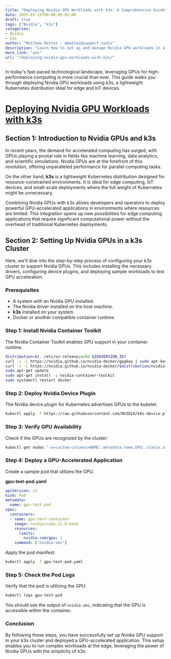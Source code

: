 ```yaml
---
title: "Deploying Nvidia GPU Workloads with k3s: A Comprehensive Guide"
date: 2025-01-15T00:00:00-05:00
draft: true
tags: ["Nvidia", "k3s"]
categories:
- Nvidia
- k3s
author: "Matthew Mattox - mmattox@support.tools"
description: "Learn how to set up and manage Nvidia GPU workloads in a k3s cluster."
more_link: "yes"
url: "/deploying-nvidia-gpu-workloads-with-k3s/"
---
```


In today's fast-paced technological landscape, leveraging GPUs for high-performance computing is more crucial than ever. This guide walks you through deploying Nvidia GPU workloads using k3s, a lightweight Kubernetes distribution ideal for edge and IoT devices.

<!--more-->

# [Deploying Nvidia GPU Workloads with k3s](#deploying-nvidia-gpu-workloads-with-k3s)
## Section 1: Introduction to Nvidia GPUs and k3s  
In recent years, the demand for accelerated computing has surged, with GPUs playing a pivotal role in fields like machine learning, data analytics, and scientific simulations. Nvidia GPUs are at the forefront of this revolution, offering unparalleled performance for parallel computing tasks.

On the other hand, **k3s** is a lightweight Kubernetes distribution designed for resource-constrained environments. It is ideal for edge computing, IoT devices, and small-scale deployments where the full weight of Kubernetes might be unnecessary.

Combining Nvidia GPUs with k3s allows developers and operators to deploy powerful GPU-accelerated applications in environments where resources are limited. This integration opens up new possibilities for edge computing applications that require significant computational power without the overhead of traditional Kubernetes deployments.

## Section 2: Setting Up Nvidia GPUs in a k3s Cluster  
Here, we'll dive into the step-by-step process of configuring your k3s cluster to support Nvidia GPUs. This includes installing the necessary drivers, configuring device plugins, and deploying sample workloads to test GPU acceleration.

### Prerequisites
- A system with an Nvidia GPU installed.
- The Nvidia driver installed on the host machine.
- **k3s** installed on your system.
- Docker or another compatible container runtime.

### Step 1: Install Nvidia Container Toolkit
The Nvidia Container Toolkit enables GPU support in your container runtime.

```bash
distribution=$(. /etc/os-release;echo $ID$VERSION_ID)
curl -s -L https://nvidia.github.io/nvidia-docker/gpgkey | sudo apt-key add -
curl -s -L https://nvidia.github.io/nvidia-docker/$distribution/nvidia-docker.list | sudo tee /etc/apt/sources.list.d/nvidia-docker.list
sudo apt-get update
sudo apt-get install -y nvidia-container-toolkit
sudo systemctl restart docker
```

### Step 2: Deploy Nvidia Device Plugin
The Nvidia device plugin for Kubernetes advertises GPUs to the kubelet.

```bash
kubectl apply -f https://raw.githubusercontent.com/NVIDIA/k8s-device-plugin/v0.13.0/nvidia-device-plugin.yml
```

### Step 3: Verify GPU Availability
Check if the GPUs are recognized by the cluster:

```bash
kubectl get nodes "-o=custom-columns=NAME:.metadata.name,GPU:.status.allocatable.nvidia\.com/gpu"
```

### Step 4: Deploy a GPU-Accelerated Application
Create a sample pod that utilizes the GPU.

**gpu-test-pod.yaml**
```yaml
apiVersion: v1
kind: Pod
metadata:
  name: gpu-test-pod
spec:
  containers:
  - name: gpu-test-container
    image: nvidia/cuda:11.0-base
    resources:
      limits:
        nvidia.com/gpu: 1
    command: ["nvidia-smi"]
```

Apply the pod manifest:

```bash
kubectl apply -f gpu-test-pod.yaml
```

### Step 5: Check the Pod Logs
Verify that the pod is utilizing the GPU:

```bash
kubectl logs gpu-test-pod
```

You should see the output of `nvidia-smi`, indicating that the GPU is accessible within the container.

### Conclusion
By following these steps, you have successfully set up Nvidia GPU support in your k3s cluster and deployed a GPU-accelerated application. This setup enables you to run complex workloads at the edge, leveraging the power of Nvidia GPUs with the simplicity of k3s.
